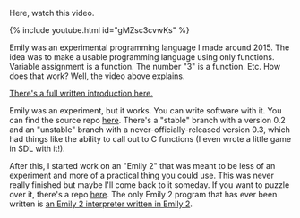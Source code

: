 Here, watch this video.

{% include youtube.html id="gMZsc3cvwKs" %}

Emily was an experimental programming language I made around 2015. The idea was to make a usable programming language using only functions. Variable assignment is a function. The number "3" is a function. Etc. How does that work? Well, the video above explains.

[There's a full written introduction here.](https://github.com/mcclure/emily/blob/stable/doc/intro.md)

Emily was an experiment, but it works. You can write software with it. You can find the source repo [here](https://github.com/mcclure/emily). There's a "stable" branch with a version 0.2 and an "unstable" branch with a never-officially-released version 0.3, which had things like the ability to call out to C functions (I even wrote a little game in SDL with it!).

After this, I started work on an "Emily 2" that was meant to be less of an experiment and more of a practical thing you could use. This was never really finished but maybe I'll come back to it someday. If you want to puzzle over it, there's a repo [here](https://github.com/mcclure/emily2). The only Emily 2 program that has ever been written is [an Emily 2 interpreter written in Emily 2](https://github.com/mcclure/emily2/blob/unstable/em/emily.em).
